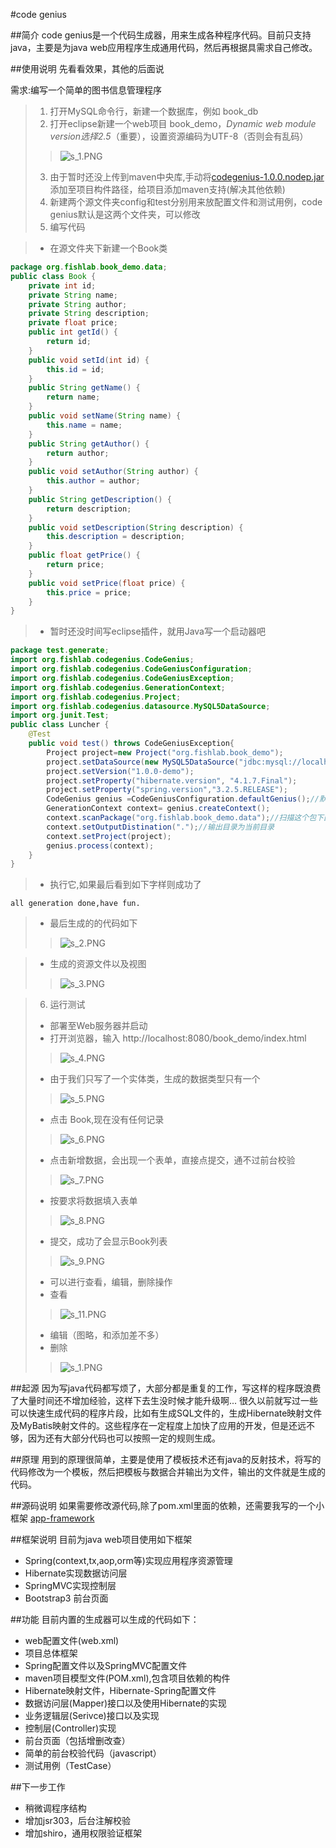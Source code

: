 #code genius

##简介
code genius是一个代码生成器，用来生成各种程序代码。目前只支持java，主要是为java web应用程序生成通用代码，然后再根据具需求自己修改。

##使用说明
先看看效果，其他的后面说

需求:编写一个简单的图书信息管理程序
>1. 打开MySQL命令行，新建一个数据库，例如 book_db
>2. 打开eclipse新建一个web项目 book_demo，*Dynamic web module version选择2.5*（重要），设置资源编码为UTF-8（否则会有乱码）
>>![s_1.PNG](./genius/screenshot/s_1.PNG)
>3. 由于暂时还没上传到maven中央库,手动将[codegenius-1.0.0.nodep.jar](https://github.com/fishlab/codegenius/blob/master/genius/prebuild/codegenius-1.0.0.nodep.jar?raw=true) 添加至项目构件路径，给项目添加maven支持(解决其他依赖)
>4. 新建两个源文件夹config和test分别用来放配置文件和测试用例，code genius默认是这两个文件夹，可以修改
>5. 编写代码

>* 在源文件夹下新建一个Book类
```java
package org.fishlab.book_demo.data;
public class Book {
	private int id;
	private String name;
	private String author;
	private String description;
	private float price;
	public int getId() {
		return id;
	}
	public void setId(int id) {
		this.id = id;
	}
	public String getName() {
		return name;
	}
	public void setName(String name) {
		this.name = name;
	}
	public String getAuthor() {
		return author;
	}
	public void setAuthor(String author) {
		this.author = author;
	}
	public String getDescription() {
		return description;
	}
	public void setDescription(String description) {
		this.description = description;
	}
	public float getPrice() {
		return price;
	}
	public void setPrice(float price) {
		this.price = price;
	}
}
```

>* 暂时还没时间写eclipse插件，就用Java写一个启动器吧
```java
package test.generate;
import org.fishlab.codegenius.CodeGenius;
import org.fishlab.codegenius.CodeGeniusConfiguration;
import org.fishlab.codegenius.CodeGeniusException;
import org.fishlab.codegenius.GenerationContext;
import org.fishlab.codegenius.Project;
import org.fishlab.codegenius.datasource.MySQL5DataSource;
import org.junit.Test;
public class Luncher {
    @Test
    public void test() throws CodeGeniusException{
        Project project=new Project("org.fishlab.book_demo");
        project.setDataSource(new MySQL5DataSource("jdbc:mysql://localhost:3306/book_db","root","123456"));
        project.setVersion("1.0.0-demo");
        project.setProperty("hibernate.version", "4.1.7.Final");
        project.setProperty("spring.version","3.2.5.RELEASE");
        CodeGenius genius =CodeGeniusConfiguration.defaultGenius();//默认的配置实例
        GenerationContext context= genius.createContext();
        context.scanPackage("org.fishlab.book_demo.data");//扫描这个包下面的所有类
        context.setOutputDistination(".");//输出目录为当前目录
        context.setProject(project);
        genius.process(context);
    }
}
```
>* 执行它,如果最后看到如下字样则成功了
```console
all generation done,have fun.
```

>* 最后生成的的代码如下
>>![s_2.PNG](./genius/screenshot/s_2.PNG)

>* 生成的资源文件以及视图
>>![s_3.PNG](./genius/screenshot/s_3.PNG)

>6. 运行测试
>* 部署至Web服务器并启动
>* 打开浏览器，输入 http://localhost:8080/book_demo/index.html
>>![s_4.PNG](./genius/screenshot/s_4.PNG)
>* 由于我们只写了一个实体类，生成的数据类型只有一个
>>![s_5.PNG](./genius/screenshot/s_5.PNG)
>* 点击 Book,现在没有任何记录
>>![s_6.PNG](./genius/screenshot/s_6.PNG)
>* 点击新增数据，会出现一个表单，直接点提交，通不过前台校验
>>![s_7.PNG](./genius/screenshot/s_7.PNG)
>* 按要求将数据填入表单
>>![s_8.PNG](./genius/screenshot/s_8.PNG)
>* 提交，成功了会显示Book列表
>>![s_9.PNG](./genius/screenshot/s_9.PNG)
>* 可以进行查看，编辑，删除操作
>* 查看
>>![s_11.PNG](./genius/screenshot/s_10.PNG)
>* 编辑（图略，和添加差不多）
>* 删除
>>![s_1.PNG](./genius/screenshot/s_11.PNG)

##起源
因为写java代码都写烦了，大部分都是重复的工作，写这样的程序既浪费了大量时间还不增加经验，这样下去生没时候才能升级啊...
很久以前就写过一些可以快速生成代码的程序片段，比如有生成SQL文件的，生成Hibernate映射文件及MyBatis映射文件的。这些程序在一定程度上加快了应用的开发，但是还远不够，因为还有大部分代码也可以按照一定的规则生成。

##原理
用到的原理很简单，主要是使用了模板技术还有java的反射技术，将写的代码修改为一个模板，然后把模板与数据合并输出为文件，输出的文件就是生成的代码。

##源码说明
如果需要修改源代码,除了pom.xml里面的依赖，还需要我写的一个小框架 
[app-framework](https://github.com/fishlab/app-framework)


##框架说明
目前为java web项目使用如下框架

* Spring(context,tx,aop,orm等)实现应用程序资源管理
* Hibernate实现数据访问层
* SpringMVC实现控制层
* Bootstrap3 前台页面

##功能
目前内置的生成器可以生成的代码如下：

* web配置文件(web.xml)
* 项目总体框架
* Spring配置文件以及SpringMVC配置文件
* maven项目模型文件(POM.xml),包含项目依赖的构件
* Hibernate映射文件，Hibernate-Spring配置文件
* 数据访问层(Mapper)接口以及使用Hibernate的实现
* 业务逻辑层(Serivce)接口以及实现
* 控制层(Controller)实现
* 前台页面（包括增删改查）
* 简单的前台校验代码（javascript）
* 测试用例（TestCase）

##下一步工作
* 稍微调程序结构
* 增加jsr303，后台注解校验
* 增加shiro，通用权限验证框架

